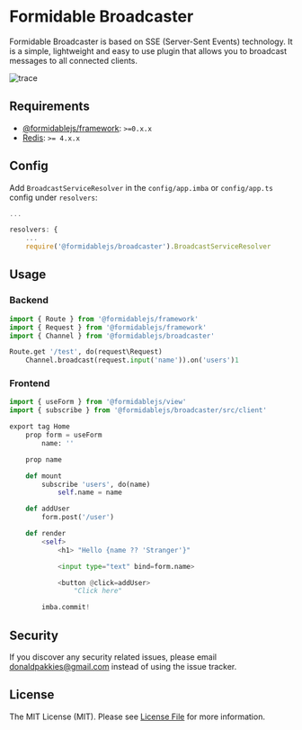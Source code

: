 # Formidable Broadcaster

Formidable Broadcaster is based on SSE (Server-Sent Events) technology. It is a simple, lightweight and easy to use plugin that allows you to broadcast messages to all connected clients.

![trace](https://raw.githubusercontent.com/formidablejs/broadcaster/dev/demo.gif)

## Requirements

 * [@formidablejs/framework](https://www.npmjs.com/package/@formidablejs/framework): `>=0.x.x`
 * [Redis](https://github.com/redis/node-redis): `>= 4.x.x`

## Config

Add `BroadcastServiceResolver` in the `config/app.imba` or `config/app.ts` config under `resolvers`:

```js
...

resolvers: {
	...
	require('@formidablejs/broadcaster').BroadcastServiceResolver
```

## Usage

### Backend

```py
import { Route } from '@formidablejs/framework'
import { Request } from '@formidablejs/framework'
import { Channel } from '@formidablejs/broadcaster'

Route.get '/test', do(request\Request)
	Channel.broadcast(request.input('name')).on('users')1
```

### Frontend

```py
import { useForm } from '@formidablejs/view'
import { subscribe } from '@formidablejs/broadcaster/src/client'

export tag Home
	prop form = useForm
		name: ''

	prop name

	def mount
		subscribe 'users', do(name)
			self.name = name

	def addUser
		form.post('/user')

	def render
		<self>
			<h1> "Hello {name ?? 'Stranger'}"

			<input type="text" bind=form.name>

			<button @click=addUser>
				"Click here"

		imba.commit!

```

Security
-------

If you discover any security related issues, please email donaldpakkies@gmail.com instead of using the issue tracker.

License
-------

The MIT License (MIT). Please see [License File](LICENSE) for more information.
